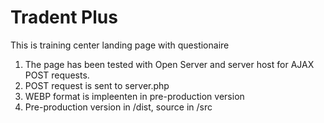 # Tradent Plus
 This is training center landing page with questionaire

1. The page has been tested with Open Server and server host for AJAX POST requests.
2. POST request is sent to server.php
3. WEBP format is impleenten in pre-production version
4. Pre-production version in /dist, source in /src
